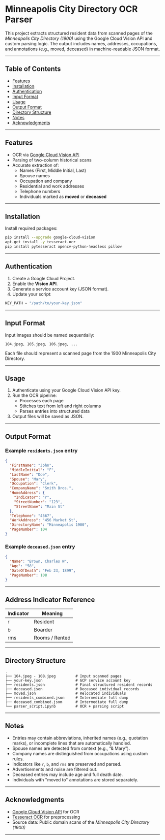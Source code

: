 
# Minneapolis City Directory OCR Parser

This project extracts structured resident data from scanned pages of the *Minneapolis City Directory (1900)* using the Google Cloud Vision API and custom parsing logic. The output includes names, addresses, occupations, and annotations (e.g., moved, deceased) in machine-readable JSON format.

---

## Table of Contents

- [Features](#features)
- [Installation](#installation)
- [Authentication](#authentication)
- [Input Format](#input-format)
- [Usage](#usage)
- [Output Format](#output-format)
- [Directory Structure](#directory-structure)
- [Notes](#notes)
- [Acknowledgments](#acknowledgments)

---

## Features

- OCR via [Google Cloud Vision API](https://cloud.google.com/vision)
- Parsing of two-column historical scans
- Accurate extraction of:
  - Names (First, Middle Initial, Last)
  - Spouse names
  - Occupation and company
  - Residential and work addresses
  - Telephone numbers
  - Individuals marked as **moved** or **deceased**

---

## Installation

Install required packages:

```bash
pip install --upgrade google-cloud-vision
apt-get install -y tesseract-ocr
pip install pytesseract opencv-python-headless pillow
```

---

## Authentication

1. Create a Google Cloud Project.
2. Enable the **Vision API**.
3. Generate a service account key (JSON format).
4. Update your script:

```python
KEY_PATH = "/path/to/your-key.json"
```

---

## Input Format

Input images should be named sequentially:

```
104.jpeg, 105.jpeg, 106.jpeg, ...
```

Each file should represent a scanned page from the 1900 Minneapolis City Directory.

---

## Usage

1. Authenticate using your Google Cloud Vision API key.
2. Run the OCR pipeline:
   - Processes each page
   - Stitches text from left and right columns
   - Parses entries into structured data
3. Output files will be saved as JSON.

---

## Output Format

### Example `residents.json` entry

```json
{
  "FirstName": "John",
  "MiddleInitial": "F",
  "LastName": "Doe",
  "Spouse": "Mary",
  "Occupation": "Clerk",
  "CompanyName": "Smith Bros.",
  "HomeAddress": {
    "Indicator": "r",
    "StreetNumber": "123",
    "StreetName": "Main St"
  },
  "Telephone": "4567",
  "WorkAddress": "456 Market St",
  "DirectoryName": "Minneapolis 1900",
  "PageNumber": 104
}
```

### Example `deceased.json` entry

```json
{
  "Name": "Brown, Charles W",
  "Age": "58",
  "DateOfDeath": "Feb 23, 1899",
  "PageNumber": 108
}
```

---

## Address Indicator Reference

| Indicator | Meaning         |
|-----------|-----------------|
| r         | Resident        |
| b         | Boarder         |
| rms       | Rooms / Rented  |

---

## Directory Structure

```
.
├── 104.jpeg - 108.jpeg         # Input scanned pages
├── your-key.json               # GCP service account key
├── residents.json              # Final structured resident records
├── deceased.json               # Deceased individual records
├── moved.json                  # Relocated individuals
├── residents_combined.json     # Intermediate full dump
├── deceased_combined.json      # Intermediate full dump
└── parser_script.ipynb         # OCR + parsing script
```

---

## Notes

- Entries may contain abbreviations, inherited names (e.g., quotation marks), or incomplete lines that are automatically handled.
- Spouse names are detected from context (e.g., “& Mary”).
- Company names are distinguished from occupations using custom rules.
- Indicators like `r`, `b`, and `rms` are preserved and parsed.
- Advertisements and noise are filtered out.
- Deceased entries may include age and full death date.
- Individuals with "moved to" annotations are stored separately.

---

## Acknowledgments

- [Google Cloud Vision API](https://cloud.google.com/vision) for OCR
- [Tesseract OCR](https://github.com/tesseract-ocr/tesseract) for preprocessing
- Source data: Public domain scans of the *Minneapolis City Directory (1900)*

---
